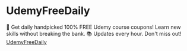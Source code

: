 # UdemyFreeDaily
🚀 Get daily handpicked 100% FREE Udemy course coupons! Learn new skills without breaking the bank. 📚 Updates every hour. Don't miss out!
[UdemyFreeDaily](https://t.me/udemyfreedaily)
